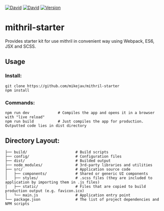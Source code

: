 [![David](https://david-dm.org/mikejav/mithril-starter/status.svg)](https://david-dm.org/mikejav/mithril-starter)
[![David](https://david-dm.org/mikejav/mithril-starter/dev-status.svg)](https://david-dm.org/mikejav/mithril-starter?type=dev)
[![Version](https://badge.fury.io/gh/mikejav%2Fmithril-starter.svg)](https://badge.fury.io/gh/mikejav%2Fmithril-starter)

# mithril-starter
Provides starter kit for use mithril in convenient way using Webpack, ES6, JSX and SCSS.

## Usage
### Install:
```shell
git clone https://github.com/mikejav/mithril-starter
npm install
```

### Commands:
```shell
npm run dev             # Compiles the app and opens it in a browser with "live reload"
npm run build           # Just compiles the app for production. Outputted code lies in dist directory
```

## Directory Layout:
```shell
├── build/                      # Build scripts
├── config/                     # Configuration files
├── dist/                       # Builded output
├── node_modules/               # 3rd-party libraries and utilities
├── src/                        # Application source code
│   ├── components/             # Shared or generic UI components
│   ├── styles/                 # .scss files (they are included to application by importing them in .js files)
│   ├── static/                 # Files that are copied to build production output (e.g. favicon.ico)
│   └── main.js                 # Application entry point
└── package.json                # The list of project dependencies and NPM scripts
```
